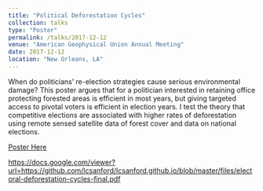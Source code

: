 ```yaml
---
title: "Political Deforestation Cycles"
collection: talks
type: "Poster"
permalink: /talks/2017-12-12
venue: "American Geophysical Union Annual Meeting"
date: 2017-12-12
location: "New Orleans, LA"
---
```


When do politicians’ re-election strategies cause serious environmental damage? This poster argues that for a politician interested in retaining office protecting forested areas is efficient in most years, but giving targeted access to pivotal voters is efficient in election years. I test the theory that competitive elections are associated with higher rates of deforestation using remote sensed satellite data of forest cover and data on national elections.

[Poster Here](https://github.com/lcsanford/lcsanford.github.io/blob/master/files/electoral-deforestation-cycles-final.pdf)

https://docs.google.com/viewer?url=https://github.com/lcsanford/lcsanford.github.io/blob/master/files/electoral-deforestation-cycles-final.pdf

